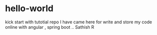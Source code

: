 # hello-world
kick start with tutotial repo
I have came here for write and store my code online with angular , spring boot ..
Sathish R
